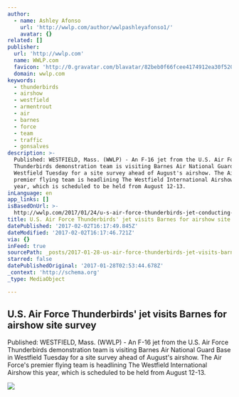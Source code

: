 ```yaml
---
author:
  - name: Ashley Afonso
    url: 'http://wwlp.com/author/wwlpashleyafonso1/'
    avatar: {}
related: []
publisher:
  url: 'http://wwlp.com'
  name: WWLP.com
  favicon: 'http://0.gravatar.com/blavatar/82beb0f66fcee4174912ea30f52087cc?s=32'
  domain: wwlp.com
keywords:
  - thunderbirds
  - airshow
  - westfield
  - armentrout
  - air
  - barnes
  - force
  - team
  - traffic
  - gonsalves
description: >-
  Published: WESTFIELD, Mass. (WWLP) - An F-16 jet from the U.S. Air Force
  Thunderbirds demonstration team is visiting Barnes Air National Guard Base in
  Westfield Tuesday for a site survey ahead of August's airshow. The Air Force's
  premier flying team is headlining The Westfield International Airshow this
  year, which is scheduled to be held from August 12-13.
inLanguage: en
app_links: []
isBasedOnUrl: >-
  http://wwlp.com/2017/01/24/u-s-air-force-thunderbirds-jet-conducting-site-survey-at-barnes-tuesday/
title: U.S. Air Force Thunderbirds' jet visits Barnes for airshow site survey
datePublished: '2017-02-02T16:17:49.845Z'
dateModified: '2017-02-02T16:17:46.721Z'
via: {}
inFeed: true
sourcePath: _posts/2017-01-28-us-air-force-thunderbirds-jet-visits-barnes-for-airshow-s.md
starred: false
datePublishedOriginal: '2017-01-28T02:53:44.678Z'
_context: 'http://schema.org'
_type: MediaObject

---
```

<article style=""><h1>U.S. Air Force Thunderbirds' jet visits Barnes for airshow site survey</h1><p>Published: WESTFIELD, Mass. (WWLP) - An F-16 jet from the U.S. Air Force Thunderbirds demonstration team is visiting Barnes Air National Guard Base in Westfield Tuesday for a site survey ahead of August's airshow. The Air Force's premier flying team is headlining The Westfield International Airshow this year, which is scheduled to be held from August 12-13.</p><img src="https://lintvwwlp.files.wordpress.com/2017/01/thunderbird-8-barnes.jpg?w=650" /></article>